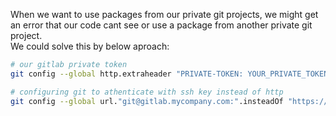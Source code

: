 When we want to use packages from our private git projects, we might get an error that our code cant see or use a package from another private git project.  
We could solve this by below aproach:  
```bash
# our gitlab private token
git config --global http.extraheader "PRIVATE-TOKEN: YOUR_PRIVATE_TOKEN"

# configuring git to athenticate with ssh key instead of http
git config --global url."git@gitlab.mycompany.com:".insteadOf "https://gitlab.mycompany.com/"
```
